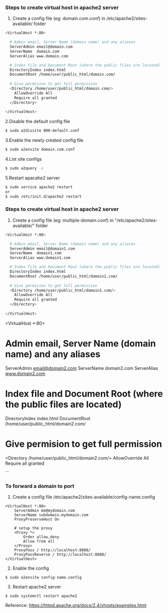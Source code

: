 ### Steps to create virtual host in apache2 server
1. Create a config file (eg: domain.com.conf) in /etc/apache2/sites-available/ folder
```sh
<VirtualHost *:80>

  # Admin email, Server Name (domain name) and any aliases
  ServerAdmin email@domain.com
  ServerName  domain.com
  ServerAlias www.domain.com

  # Index file and Document Root (where the public files are located)
  DirectoryIndex index.html
  DocumentRoot /home/user/public_html/domain.com/
  
  # Give permision to get full permission
  <Directory /home/user/public_html/domain.com/>
    AllowOverride All
    Require all granted
  </Directory>
  
</VirtualHost>
```

2.Disable the default config file 
```sh
$ sudo a2dissite 000-default.conf
```
3.Enable the newly created config file
```sh
$ sudo a2ensite domain.com.conf
```
4.List site configs
```sh
$ sudo a2query -s
```
5.Restart apacahe2 server
```sh
$ sudo service apache2 restart
or
$ sudo /etc/init.d/apache2 restart
```

### Steps to create virtual host in apache2 server

1. Create a config file (eg: multiple-domain.conf) in "/etc/apache2/sites-available/" folder
```sh
<VirtualHost *:80>

  # Admin email, Server Name (domain name) and any aliases
  ServerAdmin email@domain1.com
  ServerName  domain1.com
  ServerAlias www.domain1.com

  # Index file and Document Root (where the public files are located)
  DirectoryIndex index.html
  DocumentRoot /home/user/public_html/domain1.com/
  
  # Give permision to get full permission
  <Directory /home/user/public_html/domain1.com/>
    AllowOverride All
    Require all granted
  </Directory>
  
</VirtualHost>
```

<VirtualHost *:80>

  # Admin email, Server Name (domain name) and any aliases
  ServerAdmin email@domain2.com
  ServerName  domain2.com
  ServerAlias www.domain2.com

  # Index file and Document Root (where the public files are located)
  DirectoryIndex index.html
  DocumentRoot /home/user/public_html/domain2.com/
  
  # Give permision to get full permission
  <Directory /home/user/public_html/domain2.com/>
    AllowOverride All
    Require all granted
  </Directory>
  
</VirtualHost>
```


### To forward a domain to port
1. Create a config file /etc/apache2/sites-available/config-name.config
```
<VirtualHost *:80>
    ServerAdmin me@mydomain.com
    ServerName subdomain.mydomain.com
    ProxyPreserveHost On

    # setup the proxy
    <Proxy *>
        Order allow,deny
        Allow from all
    </Proxy>
    ProxyPass / http://localhost:8888/
    ProxyPassReverse / http://localhost:8888/
</VirtualHost>
```
2. Enable the config 
```
$ sudo a2ensite config-name.config
```
3. Restart apache2 server
```
$ sudo systemctl restart apache2
```

Reference: https://httpd.apache.org/docs/2.4/vhosts/examples.html
